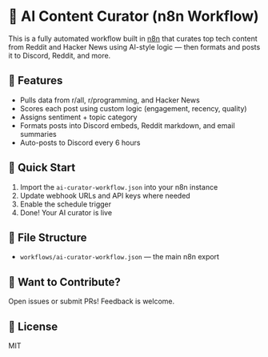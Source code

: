 # 🤖 AI Content Curator (n8n Workflow)

This is a fully automated workflow built in [n8n](https://n8n.io) that curates top tech content from Reddit and Hacker News using AI-style logic — then formats and posts it to Discord, Reddit, and more.

## 🧠 Features
- Pulls data from r/all, r/programming, and Hacker News
- Scores each post using custom logic (engagement, recency, quality)
- Assigns sentiment + topic category
- Formats posts into Discord embeds, Reddit markdown, and email summaries
- Auto-posts to Discord every 6 hours

## 🚀 Quick Start
1. Import the `ai-curator-workflow.json` into your n8n instance
2. Update webhook URLs and API keys where needed
3. Enable the schedule trigger
4. Done! Your AI curator is live

## 📂 File Structure
- `workflows/ai-curator-workflow.json` — the main n8n export

## 💬 Want to Contribute?
Open issues or submit PRs! Feedback is welcome.

## 📄 License
MIT
